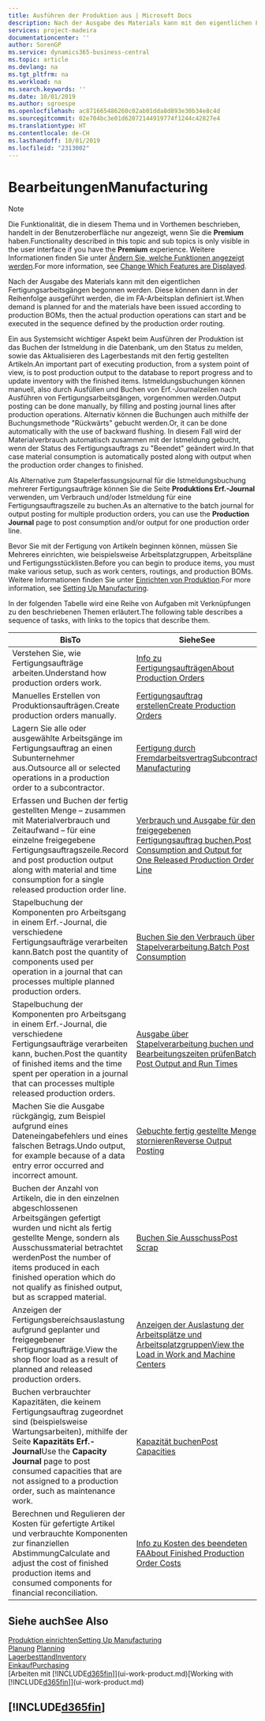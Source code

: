 ```yaml
---
title: Ausführen der Produktion aus | Microsoft Docs
description: Nach der Ausgabe des Materials kann mit den eigentlichen Fertigungsarbeitsgängen begonnen werden. Diese können dann in der Reihenfolge ausgeführt werden, die im FA-Arbeitsplan definiert ist.
services: project-madeira
documentationcenter: ''
author: SorenGP
ms.service: dynamics365-business-central
ms.topic: article
ms.devlang: na
ms.tgt_pltfrm: na
ms.workload: na
ms.search.keywords: ''
ms.date: 10/01/2019
ms.author: sgroespe
ms.openlocfilehash: ac871665486260c02ab01dda8d893e30b34e8c4d
ms.sourcegitcommit: 02e704bc3e01d62072144919774f1244c42827e4
ms.translationtype: HT
ms.contentlocale: de-CH
ms.lasthandoff: 10/01/2019
ms.locfileid: "2313002"
---
```

# <a name="manufacturing"></a><span data-ttu-id="950b3-103">Bearbeitungen</span><span class="sxs-lookup"><span data-stu-id="950b3-103">Manufacturing</span></span>
> [!NOTE]
> <span data-ttu-id="950b3-104">Die Funktionalität, die in diesem Thema und in Vorthemen beschrieben, handelt in der Benutzeroberfläche nur angezeigt, wenn Sie die **Premium** haben.</span><span class="sxs-lookup"><span data-stu-id="950b3-104">Functionality described in this topic and sub topics is only visible in the user interface if you have the **Premium** experience.</span></span> <span data-ttu-id="950b3-105">Weitere Informationen finden Sie unter [Ändern Sie, welche Funktionen angezeigt werden](ui-experiences.md).</span><span class="sxs-lookup"><span data-stu-id="950b3-105">For more information, see [Change Which Features are Displayed](ui-experiences.md).</span></span>

<span data-ttu-id="950b3-106">Nach der Ausgabe des Materials kann mit den eigentlichen Fertigungsarbeitsgängen begonnen werden. Diese können dann in der Reihenfolge ausgeführt werden, die im FA-Arbeitsplan definiert ist.</span><span class="sxs-lookup"><span data-stu-id="950b3-106">When demand is planned for and the materials have been issued according to production BOMs, then the actual production operations can start and be executed in the sequence defined by the production order routing.</span></span>  

<span data-ttu-id="950b3-107">Ein aus Systemsicht wichtiger Aspekt beim Ausführen der Produktion ist das Buchen der Istmeldung in die Datenbank, um den Status zu melden, sowie das Aktualisieren des Lagerbestands mit den fertig gestellten Artikeln.</span><span class="sxs-lookup"><span data-stu-id="950b3-107">An important part of executing production, from a system point of view, is to post production output to the database to report progress and to update inventory with the finished items.</span></span> <span data-ttu-id="950b3-108">Istmeldungsbuchungen können manuell, also durch Ausfüllen und Buchen von Erf.-Journalzeilen nach Ausführen von Fertigungsarbeitsgängen, vorgenommen werden.</span><span class="sxs-lookup"><span data-stu-id="950b3-108">Output posting can be done manually, by filling and posting journal lines after production operations.</span></span> <span data-ttu-id="950b3-109">Alternativ können die Buchungen auch mithilfe der Buchungsmethode "Rückwärts" gebucht werden.</span><span class="sxs-lookup"><span data-stu-id="950b3-109">Or, it can be done automatically with the use of backward flushing.</span></span> <span data-ttu-id="950b3-110">In diesem Fall wird der Materialverbrauch automatisch zusammen mit der Istmeldung gebucht, wenn der Status des Fertigungsauftrags zu "Beendet" geändert wird.</span><span class="sxs-lookup"><span data-stu-id="950b3-110">In that case material consumption is automatically posted along with output when the production order changes to finished.</span></span>  

<span data-ttu-id="950b3-111">Als Alternative zum Stapelerfassungsjournal für die Istmeldungsbuchung mehrerer Fertigungsaufträge können Sie die Seite **Produktions Erf.-Journal** verwenden, um Verbrauch und/oder Istmeldung für eine Fertigungsauftragszeile zu buchen.</span><span class="sxs-lookup"><span data-stu-id="950b3-111">As an alternative to the batch journal for output posting for multiple production orders, you can use the **Production Journal** page to post consumption and/or output for one production order line.</span></span>

<span data-ttu-id="950b3-112">Bevor Sie mit der Fertigung von Artikeln beginnen können, müssen Sie Mehreres einrichten, wie beispielsweise Arbeitsplatzgruppen, Arbeitspläne und Fertigungsstücklisten.</span><span class="sxs-lookup"><span data-stu-id="950b3-112">Before you can begin to produce items, you must make various setup, such as work centers, routings, and production BOMs.</span></span> <span data-ttu-id="950b3-113">Weitere Informationen finden Sie unter [Einrichten von Produktion](production-configure-production-processes.md).</span><span class="sxs-lookup"><span data-stu-id="950b3-113">For more information, see [Setting Up Manufacturing](production-configure-production-processes.md).</span></span>

<span data-ttu-id="950b3-114">In der folgenden Tabelle wird eine Reihe von Aufgaben mit Verknüpfungen zu den beschriebenen Themen erläutert.</span><span class="sxs-lookup"><span data-stu-id="950b3-114">The following table describes a sequence of tasks, with links to the topics that describe them.</span></span>   

|<span data-ttu-id="950b3-115">**Bis**</span><span class="sxs-lookup"><span data-stu-id="950b3-115">**To**</span></span>|<span data-ttu-id="950b3-116">**Siehe**</span><span class="sxs-lookup"><span data-stu-id="950b3-116">**See**</span></span>|  
|------------|-------------|  
|<span data-ttu-id="950b3-117">Verstehen Sie, wie Fertigungsaufträge arbeiten.</span><span class="sxs-lookup"><span data-stu-id="950b3-117">Understand how production orders work.</span></span>|[<span data-ttu-id="950b3-118">Info zu Fertigungsaufträgen</span><span class="sxs-lookup"><span data-stu-id="950b3-118">About Production Orders</span></span>](production-about-production-orders.md)|
|<span data-ttu-id="950b3-119">Manuelles Erstellen von Produktionsaufträgen.</span><span class="sxs-lookup"><span data-stu-id="950b3-119">Create production orders manually.</span></span>|[<span data-ttu-id="950b3-120">Fertigungsauftrag erstellen</span><span class="sxs-lookup"><span data-stu-id="950b3-120">Create Production Orders</span></span>](production-how-to-create-production-orders.md)|
|<span data-ttu-id="950b3-121">Lagern Sie alle oder ausgewählte Arbeitsgänge im Fertigungsauftrag an einen Subunternehmer aus.</span><span class="sxs-lookup"><span data-stu-id="950b3-121">Outsource all or selected operations in a production order to a subcontractor.</span></span>|[<span data-ttu-id="950b3-122">Fertigung durch Fremdarbeitsvertrag</span><span class="sxs-lookup"><span data-stu-id="950b3-122">Subcontract Manufacturing</span></span>](production-how-to-subcontract-manufacturing.md)|
|<span data-ttu-id="950b3-123">Erfassen und Buchen der fertig gestellten Menge – zusammen mit Materialverbrauch und Zeitaufwand – für eine einzelne freigegebene Fertigungsauftragszeile.</span><span class="sxs-lookup"><span data-stu-id="950b3-123">Record and post production output along with material and time consumption for a single released production order line.</span></span>|[<span data-ttu-id="950b3-124">Verbrauch und Ausgabe für den freigegebenen Fertigungsauftrag buchen.</span><span class="sxs-lookup"><span data-stu-id="950b3-124">Post Consumption and Output for One Released Production Order Line</span></span>](production-how-to-register-consumption-and-output.md)|  
|<span data-ttu-id="950b3-125">Stapelbuchung der Komponenten pro Arbeitsgang in einem Erf.-Journal, die verschiedene Fertigungsaufträge verarbeiten kann.</span><span class="sxs-lookup"><span data-stu-id="950b3-125">Batch post the quantity of components used per operation in a journal that can processes multiple planned production orders.</span></span>|[<span data-ttu-id="950b3-126">Buchen Sie den Verbrauch über Stapelverarbeitung.</span><span class="sxs-lookup"><span data-stu-id="950b3-126">Batch Post Consumption</span></span>](production-how-to-post-consumption.md)|
|<span data-ttu-id="950b3-127">Stapelbuchung der Komponenten pro Arbeitsgang in einem Erf.-Journal, die verschiedene Fertigungsaufträge verarbeiten kann, buchen.</span><span class="sxs-lookup"><span data-stu-id="950b3-127">Post the quantity of finished items and the time spent per operation in a journal that can processes multiple released production orders.</span></span>|[<span data-ttu-id="950b3-128">Ausgabe über Stapelverarbeitung buchen und Bearbeitungszeiten prüfen</span><span class="sxs-lookup"><span data-stu-id="950b3-128">Batch Post Output and Run Times</span></span>](production-how-to-post-output-quantity.md)|
|<span data-ttu-id="950b3-129">Machen Sie die Ausgabe rückgängig, zum Beispiel aufgrund eines Dateneingabefehlers und eines falschen Betrags.</span><span class="sxs-lookup"><span data-stu-id="950b3-129">Undo output, for example because of a data entry error occurred and incorrect amount.</span></span>  |[<span data-ttu-id="950b3-130">Gebuchte fertig gestellte Menge stornieren</span><span class="sxs-lookup"><span data-stu-id="950b3-130">Reverse Output Posting</span></span>](production-how-to-reverse-output-posting.md)|  
|<span data-ttu-id="950b3-131">Buchen der Anzahl von Artikeln, die in den einzelnen abgeschlossenen Arbeitsgängen gefertigt wurden und nicht als fertig gestellte Menge, sondern als Ausschussmaterial betrachtet werden</span><span class="sxs-lookup"><span data-stu-id="950b3-131">Post the number of items produced in each finished operation which do not qualify as finished output, but as scrapped material.</span></span>|[<span data-ttu-id="950b3-132">Buchen Sie Ausschuss</span><span class="sxs-lookup"><span data-stu-id="950b3-132">Post Scrap</span></span>](production-how-to-post-scrap.md)|
|<span data-ttu-id="950b3-133">Anzeigen der Fertigungsbereichsauslastung aufgrund geplanter und freigegebener Fertigungsaufträge.</span><span class="sxs-lookup"><span data-stu-id="950b3-133">View the shop floor load as a result of planned and released production orders.</span></span>|[<span data-ttu-id="950b3-134">Anzeigen der Auslastung der Arbeitsplätze und Arbeitsplatzgruppen</span><span class="sxs-lookup"><span data-stu-id="950b3-134">View the Load in Work and Machine Centers</span></span>](production-how-to-view-the-load-on-work-centers.md)|      
|<span data-ttu-id="950b3-135">Buchen verbrauchter Kapazitäten, die keinem Fertigungsauftrag zugeordnet sind (beispielsweise Wartungsarbeiten), mithilfe der Seite **Kapazitäts Erf.-Journal**</span><span class="sxs-lookup"><span data-stu-id="950b3-135">Use the **Capacity Journal** page to post consumed capacities that are not assigned to a production order, such as maintenance work.</span></span>|[<span data-ttu-id="950b3-136">Kapazität buchen</span><span class="sxs-lookup"><span data-stu-id="950b3-136">Post Capacities</span></span>](production-how-to-post-capacities.md)|  
|<span data-ttu-id="950b3-137">Berechnen und Regulieren der Kosten für gefertigte Artikel und verbrauchte Komponenten zur finanziellen Abstimmung</span><span class="sxs-lookup"><span data-stu-id="950b3-137">Calculate and adjust the cost of finished production items and consumed components for financial reconciliation.</span></span>|[<span data-ttu-id="950b3-138">Info zu Kosten des beendeten FA</span><span class="sxs-lookup"><span data-stu-id="950b3-138">About Finished Production Order Costs</span></span>](finance-about-finished-production-order-costs.md)|  

## <a name="see-also"></a><span data-ttu-id="950b3-139">Siehe auch</span><span class="sxs-lookup"><span data-stu-id="950b3-139">See Also</span></span>  
[<span data-ttu-id="950b3-140">Produktion einrichten</span><span class="sxs-lookup"><span data-stu-id="950b3-140">Setting Up Manufacturing</span></span>](production-configure-production-processes.md)  
<span data-ttu-id="950b3-141">[Planung](production-planning.md)    </span><span class="sxs-lookup"><span data-stu-id="950b3-141">[Planning](production-planning.md)    </span></span>  
[<span data-ttu-id="950b3-142">Lagerbesttand</span><span class="sxs-lookup"><span data-stu-id="950b3-142">Inventory</span></span>](inventory-manage-inventory.md)  
[<span data-ttu-id="950b3-143">Einkauf</span><span class="sxs-lookup"><span data-stu-id="950b3-143">Purchasing</span></span>](purchasing-manage-purchasing.md)  
<span data-ttu-id="950b3-144">[Arbeiten mit [!INCLUDE[d365fin](includes/d365fin_md.md)]](ui-work-product.md)</span><span class="sxs-lookup"><span data-stu-id="950b3-144">[Working with [!INCLUDE[d365fin](includes/d365fin_md.md)]](ui-work-product.md)</span></span>

## [!INCLUDE[d365fin](includes/free_trial_md.md)]  
